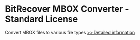 # BitRecover MBOX Converter - Standard License
Convert MBOX files to various file types
[>> Detailed information](https://secure.shareit.com/shareit/product.html?productid=300964034&affiliateid=200057808)